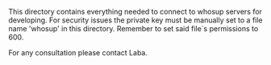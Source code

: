 This directory contains everything needed to connect to whosup servers for developing.
For security issues the private key must be manually set to a file name 'whosup' in this directory. Remember to set said file´s permissions to 600.

For any consultation please contact Laba.
